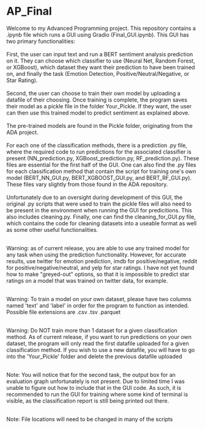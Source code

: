 # AP_Final

Welcome to my Advanced Programming project. This repository contains a .ipynb file which runs a GUI using Gradio (Final_GUI.ipynb). This GUI has two primary functionalities:<br><br>
First, the user can input text and run a BERT sentiment analysis prediction on it. They can choose which classifier to use (Neural Net, Random Forest, or XGBoost), which dataset they want their prediction to have been trained on, and finally the task (Emotion Detection, Positive/Neutral/Negative, or Star Rating). <br><br>
Second, the user can choose to train their own model by uploading a datafile of their choosing. Once training is complete, the program saves their model as a pickle file in the folder Your_Pickle. If they want, the user can then use this trained model to predict sentiment as explained above. <br><br>
The pre-trained models are found in the Pickle folder, originating from the ADA project.<br><br>
For each one of the classification methods, there is a prediction .py file, where the required code to run predictions for the associated classifier is present (NN_prediction.py, XGBoost_prediction.py, RF_prediction.py). These files are essential for the first half of the GUI. One can also find the .py files for each classification method that contain the script for training one's own model (BERT_NN_GUI.py, BERT_XGBOOST_GUI.py, and BERT_RF_GUI.py). These files vary slightly from those found in the ADA repository.<br><br>
Unfortunately due to an oversight during development of this GUI, the original .py scripts that were used to train the pickle files will also need to be present in the environment when running the GUI for predicitions. This also includes cleaning.py.
Finally, one can find the cleaning_for_GUI.py file, which contains the code for cleaning datasets into a useable format as well as some other useful functionalities.<br><br>


Warning: as of current release, you are able to use any trained model for any task when using the prediction functionality. However, for accurate results, use twitter for emotion prediction, imdb for positive/negative, reddit for positive/negative/neutral, and yelp for star ratings. I have not yet found how to make "greyed-out" options, so that it is impossible to predict star ratings on a model that was trained on twitter data, for example.<br><br>

Warning: To train a model on your own dataset, please have two columns named 'text' and 'label' in order for the program to function as intended. Possible file extensions are .csv .tsv .parquet <br><br>

Warning: Do NOT train more than 1 dataset for a given classification method. As of current release, if you want to run predictions on your own dataset, the program will only read the first datafile uploaded for a given classification method. If you wish to use a new datafile, you will have to go into the 'Your_Pickle' folder and delete the previous datafile uploaded<br><br>

Note: You will notice that for the second task, the output box for an evaluation graph unfortunately is not present. Due to limited time I was unable to figure out how to include that in the GUI code. As such, it is recommended to run the GUI for training where some kind of terminal is visible, as the classification report is still being printed out there. <br><br>

Note: File locations will need to be changed in many of the scripts